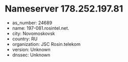 # Nameserver 178.252.197.81

* as_number: 24689
* name: 197-081.rosintel.net.
* city: Novomoskovsk
* country: RU
* organization: JSC Rosin.telekom
* version: Unknown
* dnssec: Unknown
